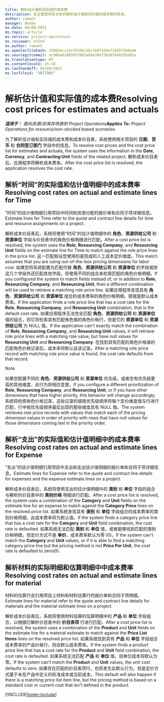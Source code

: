 ```yaml
---
title: 解析估计值和实际值的成本费
description: 此主题提供有关如何解析估计值和实际值的成本费的信息。
author: rumant
manager: Annbe
ms.date: 04/09/2021
ms.topic: article
ms.service: project-operations
ms.reviewer: kfend
ms.author: rumant
ms.openlocfilehash: 13903acc22e765ddc5bc1b87428ef3565f2b0a44
ms.sourcegitcommit: ac90be6106592f883a0de39a75836fb40255d65a
ms.translationtype: HT
ms.contentlocale: zh-CN
ms.lasthandoff: 04/09/2021
ms.locfileid: "5877301"
---
```

# <a name="resolving-cost-prices-for-estimates-and-actuals"></a><span data-ttu-id="4b949-103">解析估计值和实际值的成本费</span><span class="sxs-lookup"><span data-stu-id="4b949-103">Resolving cost prices for estimates and actuals</span></span>

<span data-ttu-id="4b949-104">_**适用于：** 面向资源/非库存场景的 Project Operations_</span><span class="sxs-lookup"><span data-stu-id="4b949-104">_**Applies To:** Project Operations for resource/non-stocked based scenarios_</span></span>

<span data-ttu-id="4b949-105">为了解析估计值和实际值的成本费和成本价目表，系统使用相关项目的 **日期**、**货币** 和 **合同签订部门** 字段中的信息。</span><span class="sxs-lookup"><span data-stu-id="4b949-105">To resolve cost prices and the cost price list for estimates and actuals, the system uses the information in the **Date**, **Currency**, and **Contracting Unit** fields of the related project.</span></span> <span data-ttu-id="4b949-106">解析成本价目表后，应用程序将解析成本费率。</span><span class="sxs-lookup"><span data-stu-id="4b949-106">After the cost price list is resolved, the application resolves the cost rate.</span></span>

## <a name="resolving-cost-rates-on-actual-and-estimate-lines-for-time"></a><span data-ttu-id="4b949-107">解析“时间”的实际值和估计值明细中的成本费率</span><span class="sxs-lookup"><span data-stu-id="4b949-107">Resolving cost rates on actual and estimate lines for Time</span></span>

<span data-ttu-id="4b949-108">“时间”的估计值明细引用项目中时间和资源分配的报价单和合同子项详细信息。</span><span class="sxs-lookup"><span data-stu-id="4b949-108">Estimate lines for Time refer to the quote and contract line details for time and resource assignments on a project.</span></span>

<span data-ttu-id="4b949-109">解析成本价目表后，系统将使用“时间”的估计值明细中的 **角色**、**资源供给公司** 和 **资源单位** 字段与价目表中的角色价格明细进行匹配。</span><span class="sxs-lookup"><span data-stu-id="4b949-109">After a cost price list is resolved, the system uses the **Role**, **Resourcing Company**, and **Resourcing Unit** fields on the estimate line for Time to match against the role price lines in the price list.</span></span> <span data-ttu-id="4b949-110">这一匹配假设您使用的是现成的人工成本定价维度。</span><span class="sxs-lookup"><span data-stu-id="4b949-110">This match assumes that you are using out-of-the-box pricing dimensions for labor cost.</span></span> <span data-ttu-id="4b949-111">如果您将系统配置为匹配代替 **角色**、**资源供给公司** 和 **资源单位** 的字段或除这几个字段外还匹配其他字段，将使用不同的组合来检索匹配的角色价格明细。</span><span class="sxs-lookup"><span data-stu-id="4b949-111">If you configured the system to match fields instead of, or in addition to **Role**, **Resourcing Company**, and **Resourcing Unit**, then a different combination will be used to retrieve a matching role price line.</span></span> <span data-ttu-id="4b949-112">如果应用程序发现具有 **角色**、**资源供给公司** 和 **资源单位** 组合的成本费率的角色价格明细，那就是默认成本费率。</span><span class="sxs-lookup"><span data-stu-id="4b949-112">If the application finds a role price line that has a cost rate for the **Role**, **Resourcing Company**, and **Resourcing Unit** combination, that is the default cost rate.</span></span> <span data-ttu-id="4b949-113">如果应用程序无法完全匹配 **角色**、**资源供给公司** 和 **资源单位** 值的组合，则它将检索具有匹配角色值的角色价格行，但是它的 **资源单位** 和 **资源供给公司** 为 NULL 值。</span><span class="sxs-lookup"><span data-stu-id="4b949-113">If the application can't exactly match the combination of **Role**, **Resourcing Company**, and **Resourcing Unit** values, it will retrieve role price lines with a matching role value, but have null values for **Resourcing Unit** and **Resourcing Company**.</span></span> <span data-ttu-id="4b949-114">在找到具有匹配的角色价格值的匹配角色价格记录后，成本率将默认自该记录。</span><span class="sxs-lookup"><span data-stu-id="4b949-114">After a matching role price record with matching role price value is found, the cost rate defaults from that record.</span></span> 

> [!NOTE]
> <span data-ttu-id="4b949-115">如果您配置不同的 **角色**、**资源供给公司** 和 **资源单位** 优先级，或者您有优先级更高的其他维度，此行为将相应变更。</span><span class="sxs-lookup"><span data-stu-id="4b949-115">If you configure a different prioritization of **Role**, **Resourcing Company**, and **Resourcing Unit**, or if you have other dimensions that have higher priority, this behavior will change accordingly.</span></span> <span data-ttu-id="4b949-116">系统将检索角色价格记录，这些记录的值按优先级顺序将每个定价维度值与行进行匹配，行中按优先级顺序最后出现的那些维度具有 NULL 值。</span><span class="sxs-lookup"><span data-stu-id="4b949-116">The system retrieves role price records with values that match each of the pricing dimension values in order of priority with rows that have null values for those dimensions coming last in the priority order.</span></span>

## <a name="resolving-cost-rates-on-actual-and-estimate-lines-for-expense"></a><span data-ttu-id="4b949-117">解析“支出”的实际值和估计值明细中的成本费率</span><span class="sxs-lookup"><span data-stu-id="4b949-117">Resolving cost rates on actual and estimate lines for Expense</span></span>

<span data-ttu-id="4b949-118">“支出”的估计值明细引用项目中支出和支出估计值明细的报价单和合同子项详细信息。</span><span class="sxs-lookup"><span data-stu-id="4b949-118">Estimate lines for Expense refer to the quote and contract line details for expenses and the expense estimate lines on a project.</span></span>

<span data-ttu-id="4b949-119">解析成本价目表后，系统将使用支出的估计值明细中的 **类别** 和 **单位** 字段的组合与解析的价目表中的 **类别价格** 明细进行匹配。</span><span class="sxs-lookup"><span data-stu-id="4b949-119">After a cost price list is resolved, the system uses a combination of the **Category** and **Unit** fields on the estimate line for an expense to match against the **Category Price** lines on the resolved price list.</span></span> <span data-ttu-id="4b949-120">如果系统发现具有 **类别** 和 **单位** 字段组合的成本费率的类别价格明细，此成本费率将为默认值。</span><span class="sxs-lookup"><span data-stu-id="4b949-120">If the system finds a category price line that has a cost rate for the **Category** and **Unit** field combination, the cost rate is defaulted.</span></span> <span data-ttu-id="4b949-121">如果系统无法匹配 **类别** 和 **单位** 值，或者能够找到匹配的类别价格明细，但定价方式不是 **单价**，成本费率默认为零 (0)。</span><span class="sxs-lookup"><span data-stu-id="4b949-121">If the system can't match the **Category** and **Unit** values, or if it is able to find a matching category price line but the pricing method is not **Price Per Unit**, the cost rate is defaulted to zero(0).</span></span>

## <a name="resolving-cost-rates-on-actual-and-estimate-lines-for-material"></a><span data-ttu-id="4b949-122">解析材料的实际明细和估算明细中中成本费率</span><span class="sxs-lookup"><span data-stu-id="4b949-122">Resolving cost rates on actual and estimate lines for material</span></span>

<span data-ttu-id="4b949-123">材料的估算行会引用项目上材料和材料估算行的报价单和合同子项明细。</span><span class="sxs-lookup"><span data-stu-id="4b949-123">Estimate lines for material refer to the quote and contract line details for materials and the material estimate lines on a project.</span></span>

<span data-ttu-id="4b949-124">解析成本价目表后，系统将使用材料估算的估算明细中的 **产品** 和 **单位** 字段组合，以根据已解析价目表中的 **价目表项** 行进行匹配。</span><span class="sxs-lookup"><span data-stu-id="4b949-124">After a cost price list is resolved, the system uses a combination of the **Product** and **Unit** fields on the estimate line for a material estimate to match against the **Price List Items** lines on the resolved price list.</span></span> <span data-ttu-id="4b949-125">如果系统找到具有 **产品** 和 **单位** 字段组合成本费率的产品价格行，则会默认成本费率。</span><span class="sxs-lookup"><span data-stu-id="4b949-125">If the system finds a product price line that has a cost rate for the **Product** and **Unit** field combination, the cost rate is defaulted.</span></span> <span data-ttu-id="4b949-126">如果系统无法匹配 **产品** 和 **单位** 值，则单位成本将默认为零。</span><span class="sxs-lookup"><span data-stu-id="4b949-126">If the system can't match the **Product** and **Unit** values, the unit cost defaults to zero.</span></span> <span data-ttu-id="4b949-127">如果存在匹配的价目表项行，也将发生此默认行为，但是定价方式基于未在产品中定义的标准成本或当前成本。</span><span class="sxs-lookup"><span data-stu-id="4b949-127">This default will also happen if there is a matching price list item line, but the pricing method is based on a standard cost or current cost that isn't defined in the product.</span></span>

[!INCLUDE[footer-include](../includes/footer-banner.md)]
